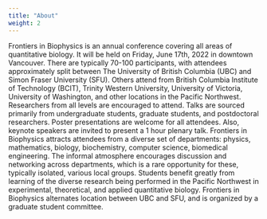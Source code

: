 ```yaml
---
title: "About"
weight: 2
---
```


Frontiers in Biophysics is an annual conference covering all areas of quantitative biology. It will be held on Friday, June 17th, 2022 in downtown Vancouver. There are typically 70-100 participants, with attendees approximately split between The University of British Columbia (UBC) and Simon Fraser University (SFU). Others attend from British Columbia Institute of Technology (BCIT), Trinity Western University, University of Victoria, University of Washington, and other locations in the Pacific Northwest. Researchers from all levels are encouraged to attend. Talks are sourced primarily from undergraduate students, graduate students, and postdoctoral researchers. Poster presentations are welcome for all attendees. Also, keynote speakers are invited to present a 1 hour plenary talk. Frontiers in Biophysics attracts attendees from a diverse set of departments: physics, mathematics, biology, biochemistry, computer science, biomedical engineering. The informal atmosphere encourages discussion and networking across departments, which is a rare opportunity for these, typically isolated, various local groups. Students benefit greatly from learning of the diverse research being performed in the Pacific Northwest in experimental, theoretical, and applied quantitative biology. Frontiers in Biophysics alternates location between UBC and SFU, and is organized by a graduate student committee.
